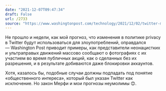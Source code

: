 ```yaml
---
date: "2021-12-07T09:47:34"
draft: False
url: /2733
source: "https://www.washingtonpost.com/technology/2021/12/02/twitter-media-rule-used-by-extremists/"
---
```


Не прошло и недели, как мой прогноз, что изменения в политике privacy в Twitter будут использоваться для злоупотреблений, оправдался — Washington Post приводит примеры, как представители неонацистких и ультраправых движений массово сообщают о фотографиях с их участием во время публичных акций, как о сделанных без их разрешения, и в результате добиваются даже блокировки аккаунтов.

Хотя, казалось бы, подобные случаи должны подпадать под понятие «общественного интереса», который был указан Twitter как исключение. Но закон Мерфи и мои прогнозы неумолимы 😊.
